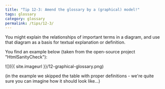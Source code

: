 ```yaml
---
title: "Tip 12-3: Amend the glossary by a (graphical) model!"
tags: glossary
category: glossary
permalink: /tips/12-3/
---
```


You might explain the relationships of important terms in a diagram,
and use that diagram as a basis for textual explanation or definition.

You find an example below (taken from the open-source project "HtmlSanityCheck"):

![]({{ site.imageurl }}/12-graphical-glossary.png)

(in the example we skipped the table with proper definitions - we're quite sure
you can imagine how it should look like...)
